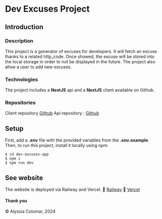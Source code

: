 # Dev Excuses Project

## Introduction
### Description
This project is a generator of excuses for developers. It will fetch an excuse thanks to a related http_code. Once showed, the excuse will be stored into the local storage in order to not be displayed in the future. The project also allow a user to add new excuses.

### Technologies
The project includes a **NestJS** api and a **NextJS** client available on Github.

### Repositories
Client repository [Github](https://github.com/Alyyen/dev_excuses_generator_client)
Api repository : [Github](https://github.com/Alyyen/dev_excuses_generator_api)

## Setup
First, add a **.env** file with the provided variables from the **.env.example**.
Then, to run this project, install it locally using npm:

```
$ cd dev-excuses-app
$ npm i
$ npm run dev
```

## See website
The website is deployed via Railway and Vercel.
🚀  [Railway](https://devexcusesgeneratorapi-production.up.railway.app)
🚀  [Vercel](https://dev-excuses-generator-client.vercel.app/)

#### Thank you
© Alyssia Colomar, 2024